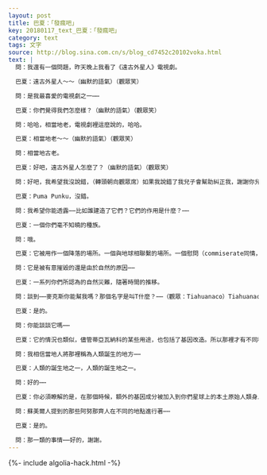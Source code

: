 ```yaml
---
layout: post
title: 巴夏：「發瘋吧」
key: 20180117_text_巴夏：「發瘋吧」
category: text
tags: 文字
source: http://blog.sina.com.cn/s/blog_cd7452c20102voka.html
text: |
  問：我還有一個問題，昨天晚上我看了《遠古外星人》電視劇。

  巴夏：遠古外星人～～（幽默的語氣）（觀眾笑）

  問：是我最喜愛的電視劇之一⋯⋯

  巴夏：你們覺得我們怎麼樣？（幽默的語氣）（觀眾笑）

  問：哈哈，相當地老，電視劇裡這麼說的，哈哈。

  巴夏：相當地老～～（幽默的語氣）（觀眾笑）

  問：相當地古老。

  巴夏：好吧，遠古外星人怎麼了？（幽默的語氣）（觀眾笑）

  問：好吧，我希望我沒說錯，（轉頭朝向觀眾席）如果我說錯了我兒子會幫助糾正我，謝謝你兒子，（轉回頭來）我們看的那集是Puma Punku（遠古外星人第四季第六集S4E06 The mystery of PUMA PUNKU 普馬彭古的秘密——譯者注）。

  巴夏：Puma Punku，沒錯。

  問：我希望你能透露⋯⋯比如誰建造了它們？它們的作用是什麼？⋯⋯

  巴夏：一個你們毫不知曉的種族。

  問：哦。

  巴夏：它被用作一個降落的場所。一個與地球相聯繫的場所。一個慰問（commiserate同情，憐憫）的場所。一個用來觀察的場所。一個用來協調的場所。用來考察，用來探索。一個集結的場所，從該處出發去探索你們的星球。

  問：它是被有意摧毀的還是由於自然的原因⋯⋯

  巴夏：一系列你們所認為的自然災難，隨著時間的推移。

  問：談到⋯⋯麥克斯你能幫我嗎？那個名字是叫T什麼？⋯⋯（觀眾：Tiahuanaco）Tiahuanaco（蒂亞瓦納科），那個牆上有不同人種的不同面孔⋯⋯

  巴夏：是的。

  問：你能談談它嗎⋯⋯

  巴夏：它的情況也類似，儘管蒂亞瓦納科的某些用途，也包括了基因改造。所以那裡才有不同種族——你們所稱的不同人種——的圖像。

  問：我相信當地人將那裡稱為人類誕生的地方⋯⋯

  巴夏：人類的誕生地之一，人類的誕生地之一。

  問：好的⋯⋯

  巴夏：你必須瞭解的是，在那個時候，額外的基因成分被加入到你們星球上的本土原始人類身上，這一混種雜交的過程最終造成了人類的出現，也就是你們。事實上這是發生在你們星球上的多個地方，它不是只發生在一個地方，它是一個全球性的議程。

  問：蘇美爾人提到的那些阿努那齊人在不同的地點進行著⋯⋯

  巴夏：是的。

  問：那一類的事情⋯⋯好的，謝謝。
---
```


{%- include algolia-hack.html -%}
